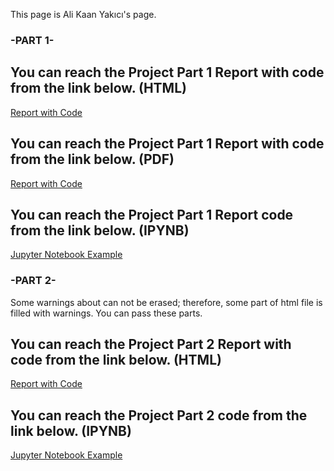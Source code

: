 This page is Ali Kaan Yakıcı's page.

### -PART 1- ###

## You can reach the Project Part 1 Report with code from the link below. (HTML)
[Report with Code](Part1.html)


## You can reach the Project Part 1 Report with code from the link below. (PDF)
[Report with Code](Part1.pdf)


## You can reach the Project Part 1 Report code from the link below. (IPYNB)
[Jupyter Notebook Example](423_proje.ipynb)



### -PART 2- ###

Some warnings about can not be erased; therefore, some part of html file is filled with warnings. You can pass these parts.
## You can reach the Project Part 2 Report with code from the link below. (HTML)
[Report with Code](part2.html)


## You can reach the Project Part 2 code from the link below. (IPYNB)
[Jupyter Notebook Example](part2.ipynb)


